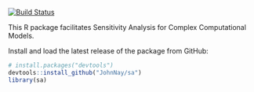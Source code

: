 <!-- README.md is generated from README.Rmd. Please edit that file -->
[![Build Status](https://travis-ci.org/JohnNay/sa.svg?branch=master)](https://travis-ci.org/JohnNay/sa.svg?branch=master)

This R package facilitates Sensitivity Analysis for Complex Computational Models.

Install and load the latest release of the package from GitHub:

``` r
# install.packages("devtools")
devtools::install_github("JohnNay/sa")
library(sa)
```
